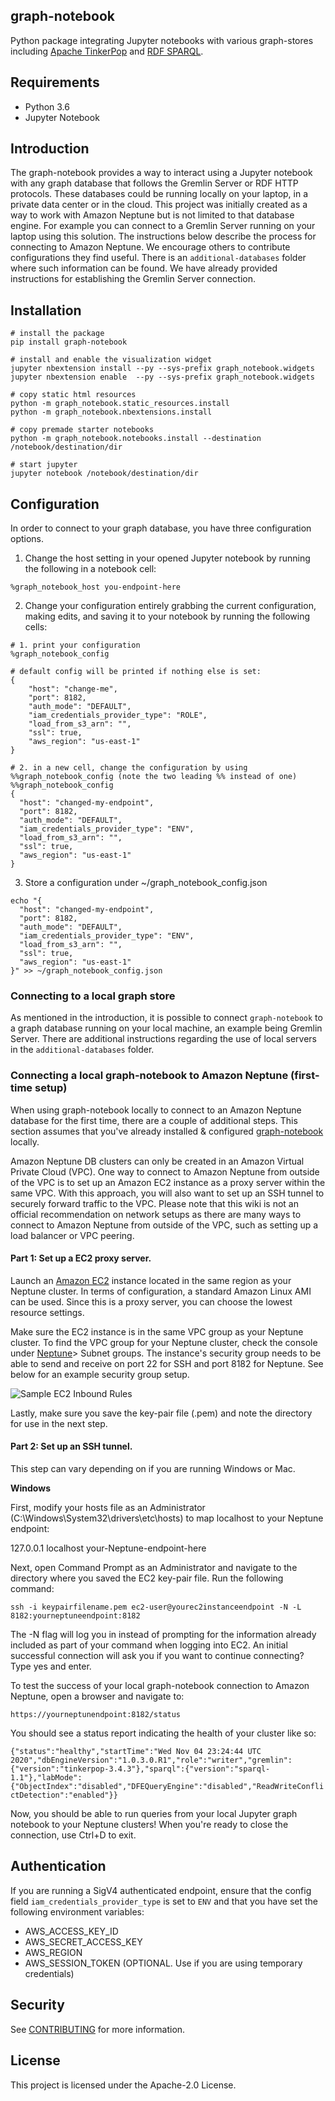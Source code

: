 ## graph-notebook

Python package integrating Jupyter notebooks with various graph-stores including
[Apache TinkerPop](https://tinkerpop.apache.org/) and [RDF SPARQL](https://www.w3.org/TR/rdf-sparql-query/).

## Requirements
- Python 3.6
- Jupyter Notebook

## Introduction
The graph-notebook provides a way to interact using a Jupyter notebook with any graph database that follows the Gremlin Server or RDF HTTP protocols. These databases could be running locally on your laptop, in a private data center or in the cloud. This project was initially created as a way to work with Amazon Neptune but is not limited to that database engine. For example you can connect to a Gremlin Server running on your laptop using this solution. The instructions below describe the process for connecting to Amazon Neptune. We encourage others to contribute configurations they find useful. There is an `additional-databases` folder where such information can be found. We have already provided instructions for establishing the Gremlin Server connection.

## Installation

```
# install the package
pip install graph-notebook

# install and enable the visualization widget
jupyter nbextension install --py --sys-prefix graph_notebook.widgets
jupyter nbextension enable  --py --sys-prefix graph_notebook.widgets

# copy static html resources
python -m graph_notebook.static_resources.install
python -m graph_notebook.nbextensions.install

# copy premade starter notebooks
python -m graph_notebook.notebooks.install --destination /notebook/destination/dir  

# start jupyter
jupyter notebook /notebook/destination/dir
```

## Configuration

In order to connect to your graph database, you have three configuration options.

1. Change the host setting in your opened Jupyter notebook by running the following in a notebook cell:

```
%graph_notebook_host you-endpoint-here
```

2. Change your configuration entirely grabbing the current configuration, making edits, and saving it to your notebook by running the following cells:

```
# 1. print your configuration
%graph_notebook_config

# default config will be printed if nothing else is set:
{
    "host": "change-me",
    "port": 8182,
    "auth_mode": "DEFAULT",
    "iam_credentials_provider_type": "ROLE",
    "load_from_s3_arn": "",
    "ssl": true,
    "aws_region": "us-east-1"
}

# 2. in a new cell, change the configuration by using %%graph_notebook_config (note the two leading %% instead of one)
%%graph_notebook_config
{
  "host": "changed-my-endpoint",
  "port": 8182,
  "auth_mode": "DEFAULT",
  "iam_credentials_provider_type": "ENV",
  "load_from_s3_arn": "",
  "ssl": true,
  "aws_region": "us-east-1"
}
```

3. Store a configuration under ~/graph_notebook_config.json
```
echo "{
  "host": "changed-my-endpoint",
  "port": 8182,
  "auth_mode": "DEFAULT",
  "iam_credentials_provider_type": "ENV",
  "load_from_s3_arn": "",
  "ssl": true,
  "aws_region": "us-east-1"
}" >> ~/graph_notebook_config.json
```

### Connecting to a local graph store
As mentioned in the introduction, it is possible to connect `graph-notebook` to a graph database running on your local machine, an example being Gremlin Server. There are additional instructions regarding the use of local servers in the `additional-databases` folder.

### Connecting a local graph-notebook to Amazon Neptune (first-time setup)
When using graph-notebook locally to connect to an Amazon Neptune database for the first time, there are a couple of additional steps. This section assumes that you've already installed & configured [graph-notebook](#installation) locally.

Amazon Neptune DB clusters can only be created in an Amazon Virtual Private Cloud (VPC).  One way to connect to Amazon Neptune from outside of the VPC is to set up an Amazon EC2 instance as a proxy server within the same VPC. With this approach, you will also want to set up an SSH tunnel to securely forward traffic to the VPC.  Please note that this wiki is not an official recommendation on network setups as there are many ways to connect to Amazon Neptune from outside of the VPC, such as setting up a load balancer or VPC peering.

#### Part 1: Set up a EC2 proxy server.
Launch an [Amazon EC2](https://aws.amazon.com/ec2/) instance located in the same region as your Neptune cluster. In terms of configuration, a standard Amazon Linux AMI can be used.  Since this is a proxy server, you can choose the lowest resource settings.  

Make sure the EC2 instance is in the same VPC group as your Neptune cluster. To find the VPC group for your Neptune cluster, check the console under [Neptune](https://console.aws.amazon.com/neptune/home)> Subnet groups. The instance's security group needs to be able to send and receive on port 22 for SSH and port 8182 for Neptune.  See below for an example security group setup.  

![Sample EC2 Inbound Rules](https://github.com/aws/graph-notebook/blob/main/images/sample-EC2-inbound-rules.png)

Lastly, make sure you save the key-pair file (.pem) and note the directory for use in the next step.

#### Part 2: Set up an SSH tunnel.
This step can vary depending on if you are running Windows or Mac.

<b>Windows</b>

First, modify your hosts file as an Administrator (C:\Windows\System32\drivers\etc\hosts) to map localhost to your Neptune endpoint:

127.0.0.1   localhost   your-Neptune-endpoint-here

Next, open Command Prompt as an Administrator and navigate to the directory where you saved the EC2 key-pair file.  Run the following command:

`ssh -i keypairfilename.pem ec2-user@yourec2instanceendpoint -N -L 8182:yourneptuneendpoint:8182`

The -N flag will log you in instead of prompting for the information already included as part of your command when logging into EC2. An initial successful connection will ask you if you want to continue connecting? Type yes and enter.  

To test the success of your local graph-notebook connection to Amazon Neptune, open a browser and navigate to:

`https://yourneptunendpoint:8182/status` 

You should see a status report indicating the health of your cluster like so:

`{"status":"healthy","startTime":"Wed Nov 04 23:24:44 UTC 2020","dbEngineVersion":"1.0.3.0.R1","role":"writer","gremlin":{"version":"tinkerpop-3.4.3"},"sparql":{"version":"sparql-1.1"},"labMode":{"ObjectIndex":"disabled","DFEQueryEngine":"disabled","ReadWriteConflictDetection":"enabled"}}`

Now, you should be able to run queries from your local Jupyter graph notebook to your Neptune clusters!  When you're ready to close the connection, use Ctrl+D to exit.


## Authentication

If you are running a SigV4 authenticated endpoint, ensure that the config field `iam_credentials_provider_type` is set
to `ENV` and that you have set the following environment variables:

- AWS_ACCESS_KEY_ID
- AWS_SECRET_ACCESS_KEY
- AWS_REGION
- AWS_SESSION_TOKEN (OPTIONAL. Use if you are using temporary credentials)


## Security

See [CONTRIBUTING](https://github.com/aws/graph-notebook/blob/main/CONTRIBUTING.md) for more information.

## License

This project is licensed under the Apache-2.0 License.

